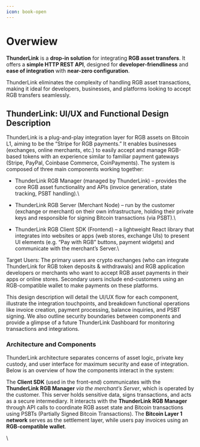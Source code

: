 ```yaml
---
icon: book-open
---
```


# Overwiew

**ThunderLink** is a **drop-in solution** for integrating **RGB asset transfers**. It offers a **simple HTTP REST API**, designed for **developer-friendliness** and **ease of integration** with **near-zero configuration**.

ThunderLink eliminates the complexity of handling RGB asset transactions, making it ideal for developers, businesses, and platforms looking to accept RGB transfers seamlessly.

## ThunderLink: UI/UX and Functional Design Description

ThunderLink is a plug-and-play integration layer for RGB assets on Bitcoin L1, aiming to be the “Stripe for RGB payments.” It enables businesses (exchanges, online merchants, etc.) to easily accept and manage RGB-based tokens with an experience similar to familiar payment gateways (Stripe, PayPal, Coinbase Commerce, CoinPayments). The system is composed of three main components working together:

* ThunderLink RGB Manager (managed by ThunderLink) – provides the core RGB asset functionality and APIs (invoice generation, state tracking, PSBT handling).\

* ThunderLink RGB Server (Merchant Node) – run by the customer (exchange or merchant) on their own infrastructure, holding their private keys and responsible for signing Bitcoin transactions (via PSBT).\

* ThunderLink RGB Client SDK (Frontend) – a lightweight React library that integrates into websites or apps (web stores, exchange UIs) to present UI elements (e.g. “Pay with RGB” buttons, payment widgets) and communicate with the merchant’s Server.\


Target Users: The primary users are crypto exchanges (who can integrate ThunderLink for RGB token deposits & withdrawals) and RGB application developers or merchants who want to accept RGB asset payments in their apps or online stores. Secondary users include end-customers using an RGB-compatible wallet to make payments on these platforms.

This design description will detail the UI/UX flow for each component, illustrate the integration touchpoints, and breakdown functional operations like invoice creation, payment processing, balance inquiries, and PSBT signing. We also outline security boundaries between components and provide a glimpse of a future ThunderLink Dashboard for monitoring transactions and integrations.



### Architecture and Components

ThunderLink architecture separates concerns of asset logic, private key custody, and user interface for maximum security and ease of integration. Below is an overview of how the components interact in the system:

The **Client SDK** (used in the front-end) communicates with the **ThunderLink RGB Manager** _via the merchant’s Server_, which is operated by the customer. This server holds sensitive data, signs transactions, and acts as a secure intermediary. It interacts with the **ThunderLink RGB Manager** through API calls to coordinate RGB asset state and Bitcoin transactions using PSBTs (Partially Signed Bitcoin Transactions). The **Bitcoin Layer 1 network** serves as the settlement layer, while users pay invoices using an **RGB-compatible wallet**.

\
